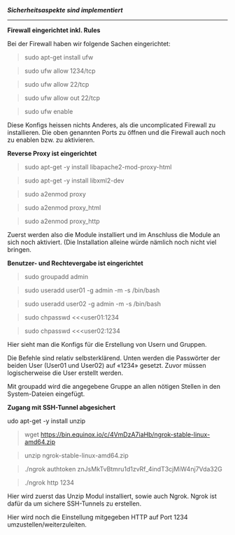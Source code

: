 ***Sicherheitsaspekte sind implementiert***
***
**Firewall eingerichtet inkl. Rules**

Bei der Firewall haben wir folgende Sachen eingerichtet:

>   sudo apt-get install ufw

>   sudo ufw allow 1234/tcp

>   sudo ufw allow 22/tcp

>   sudo ufw allow out 22/tcp

>   sudo ufw enable

Diese Konfigs heissen nichts Anderes, als die uncomplicated Firewall zu
installieren. Die oben genannten Ports zu öffnen und die Firewall auch noch zu
enablen bzw. zu aktivieren.

**Reverse Proxy ist eingerichtet**

>   sudo apt-get -y install libapache2-mod-proxy-html

>   sudo apt-get -y install libxml2-dev

>   sudo a2enmod proxy

>   sudo a2enmod proxy_html

>   sudo a2enmod proxy_http

Zuerst werden also die Module installiert und im Anschluss die Module an sich
noch aktiviert. (Die Installation alleine würde nämlich noch nicht viel bringen.

**Benutzer- und Rechtevergabe ist eingerichtet**

>   sudo groupadd admin

>   sudo useradd user01 -g admin -m -s /bin/bash

>   sudo useradd user02 -g admin -m -s /bin/bash

>   sudo chpasswd \<\<\<user01:1234

>   sudo chpasswd \<\<\<user02:1234

Hier sieht man die Konfigs für die Erstellung von Usern und Gruppen.

Die Befehle sind relativ selbsterklärend. Unten werden die Passwörter der beiden
User (User01 und User02) auf «1234» gesetzt. Zuvor müssen logischerweise die
User erstellt werden.

Mit groupadd wird die angegebene Gruppe an allen nötigen Stellen in den
System-Dateien eingefügt.

**Zugang mit SSH-Tunnel abgesichert**

udo apt-get -y install unzip

>   wget https://bin.equinox.io/c/4VmDzA7iaHb/ngrok-stable-linux-amd64.zip

>   unzip ngrok-stable-linux-amd64.zip

>   ./ngrok authtoken znJsMkTvBtmru1d1zvRf_4indT3cjMiW4nj7Vda32G

>   ./ngrok http 1234

Hier wird zuerst das Unzip Modul installiert, sowie auch Ngrok. Ngrok ist dafür
da um sichere SSH-Tunnels zu erstellen.

Hier wird noch die Einstellung mitgegeben HTTP auf Port 1234
umzustellen/weiterzuleiten.
